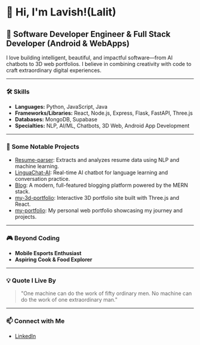 # 👋 Hi, I'm Lavish!(Lalit)

## 🚀 Software Developer Engineer & Full Stack Developer (Android & WebApps)

I love building intelligent, beautiful, and impactful software—from AI chatbots to 3D web portfolios. I believe in combining creativity with code to craft extraordinary digital experiences.

---

### 🛠️ **Skills**

- **Languages:** Python, JavaScript, Java
- **Frameworks/Libraries:** React, Node.js, Express, Flask, FastAPI, Three.js
- **Databases:** MongoDB, Supabase
- **Specialties:** NLP, AI/ML, Chatbots, 3D Web, Android App Development

---

### 🌟 **Some Notable Projects**

- [Resume-parser](https://github.com/lavish112000/Resume-parser): Extracts and analyzes resume data using NLP and machine learning.
- [LinguaChat-AI](https://github.com/lavish112000/LinguaChat-AI): Real-time AI chatbot for language learning and conversation practice.
- [Blog](https://github.com/lavish112000/Blog): A modern, full-featured blogging platform powered by the MERN stack.
- [my-3d-portfolio](https://github.com/lavish112000/my-3d-portfolio): Interactive 3D portfolio site built with Three.js and React.
- [my-portfolio](https://github.com/lavish112000/my-portfolio): My personal web portfolio showcasing my journey and projects.

---

### 🎮 **Beyond Coding**

- **Mobile Esports Enthusiast**
- **Aspiring Cook & Food Explorer**

---

### 💡 **Quote I Live By**

> "One machine can do the work of fifty ordinary men. No machine can do the work of one extraordinary man."

---

### 📫 **Connect with Me**

- [LinkedIn](https://www.linkedin.com/in/lalit11)
